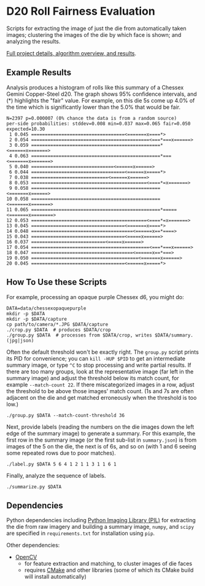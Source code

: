# D20 Roll Fairness Evaluation

Scripts for extracting the image of just the die from automatically taken images; clustering the images of the die by which face is shown; and analyzing the results.

[Full project details, algorithm overview, and results](http://www.markfickett.com/dice).

## Example Results

Analysis produces a histogram of rolls like this summary of a Chessex Gemini
Copper-Steel d20. The graph shows 95% confidence intervals, and (*) highlights
the "fair" value. For example, on this die 5s come up 4.0% of the time which is
significantly lower than the 5.0% that would be fair.

```
N=2397 p=0.000007 (0% chance the data is from a random source)
per-side probabilities: stddev=0.008 min=0.037 max=0.065 fair=0.050
expected=10.30
 1 0.045 ==================================<=======x====*>
 2 0.054 ===========================================<===*===x======>
 3 0.059 ===============================================*<======x=======>
 4 0.063 ===============================================*===<=======x=======>
 5 0.040 ==============================<======x======>
 6 0.044 ==================================<======x=====*>
 7 0.038 ============================<======x======>
 8 0.053 ==========================================<====*=x=======>
 9 0.058 ===============================================<=======x======>
10 0.058 ===============================================<=======x=======>
11 0.065 ===============================================*=====<=======x========>
12 0.053 ==========================================<====*=x=======>
13 0.045 ==================================<=======x====*>
14 0.048 =====================================<======x==*====>
15 0.043 ==================================<=====x======>
16 0.037 ===========================<=====x======>
17 0.054 ===========================================<===*===x======>
18 0.047 =====================================<======x==*===>
19 0.050 =======================================<=======x======>
20 0.045 ==================================<======x=====*>
```

## How To Use these Scripts

For example, processing an opaque purple Chessex d6, you might do:

```shell
DATA=data/chessexopaquepurple
mkdir -p $DATA
mkdir -p $DATA/capture
cp path/to/camera/*.JPG $DATA/capture
./crop.py $DATA  # produces $DATA/crop
./group.py $DATA  # processes from $DATA/crop, writes $DATA/summary.(jpg|json)
```

Often the default threshold won't be exactly right. The `group.py` script prints its PID for convenience; you can `kill -HUP $PID` to get an intermediate summary image, or type `^C` to stop processing and write partial results. If there are too many groups, look at the representative image (far left in the summary image) and adjust the threshold below its match count, for example `--match-count 22`. If there miscategorized images in a row, adjust the threshold to be above those images' match count. (1s and 7s are often adjacent on the die and get matched erroneously when the threshold is too low.)

```shell
./group.py $DATA --match-count-threshold 36
```

Next, provide labels (reading the numbers on the die images down the left edge of the summary image) to generate a summary. For this example, the first row in the summary image (or the first sub-list in `summary.json`) is from images of the 5 on the die, the next is of 6s, and so on (with 1 and 6 seeing some repeated rows due to poor matches).

```shell
./label.py $DATA 5 6 4 1 2 1 1 3 1 1 6 1
```

Finally, analyze the sequence of labels.

```shell
./summarize.py $DATA
```

## Dependencies

Python dependencies including [Python Imaging Library (PIL)](http://www.pythonware.com/products/pil/) for extracting the die from raw imagery and building a summary image, `numpy`, and `scipy` are specified in `requirements.txt` for installation using `pip`.

Other dependencies:

* [OpenCV](http://docs.opencv.org/doc/tutorials/introduction/linux_install/linux_install.html)
  * for feature extraction and matching, to cluster images of die faces
  * requires [CMake](https://cmake.org/install/) and other libraries (some of which its CMake build will install automatically)
